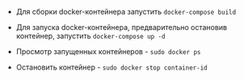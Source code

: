 * Для сборки docker-контейнера запустить `docker-compose build`
* Для запуска docker-контейнера, предварительно остановив контейнер, запустить `docker-compose up -d`


* Просмотр запущенных контейнеров - `sudo docker ps`
* Остановить контейнер            - `sudo docker stop container-id`

